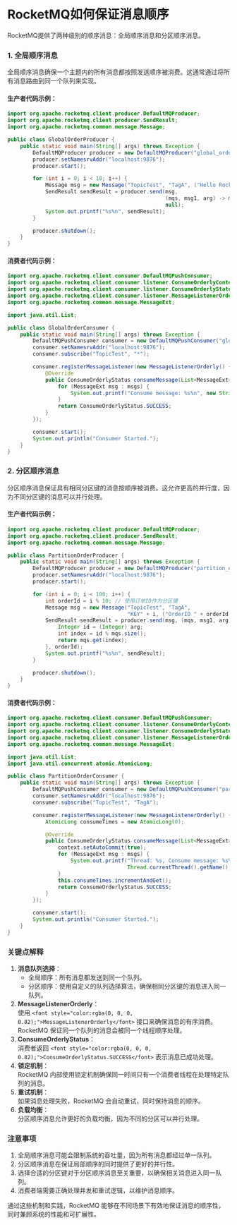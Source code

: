 # RocketMQ如何保证消息顺序

<font style="color:rgba(0, 0, 0, 0.82);">RocketMQ提供了两种级别的顺序消息：全局顺序消息和分区顺序消息。</font>

### <font style="color:rgba(0, 0, 0, 0.82);">1. 全局顺序消息</font>

<font style="color:rgba(0, 0, 0, 0.82);">全局顺序消息确保一个主题内的所有消息都按照发送顺序被消费。这通常通过将所有消息路由到同一个队列来实现。</font>

#### <font style="color:rgba(0, 0, 0, 0.82);">生产者代码示例：</font>

```java
import org.apache.rocketmq.client.producer.DefaultMQProducer;  
import org.apache.rocketmq.client.producer.SendResult;  
import org.apache.rocketmq.common.message.Message;  

public class GlobalOrderProducer {  
    public static void main(String[] args) throws Exception {  
        DefaultMQProducer producer = new DefaultMQProducer("global_order_producer_group");  
        producer.setNamesrvAddr("localhost:9876");  
        producer.start();  

        for (int i = 0; i < 10; i++) {  
            Message msg = new Message("TopicTest", "TagA", ("Hello RocketMQ " + i).getBytes());  
            SendResult sendResult = producer.send(msg,   
                                                  (mqs, msg1, arg) -> mqs.get(0), // 选择第一个队列  
                                                  null);  
            System.out.printf("%s%n", sendResult);  
        }  

        producer.shutdown();  
    }  
}
```

#### <font style="color:rgba(0, 0, 0, 0.82);">消费者代码示例：</font>

```java
import org.apache.rocketmq.client.consumer.DefaultMQPushConsumer;  
import org.apache.rocketmq.client.consumer.listener.ConsumeOrderlyContext;  
import org.apache.rocketmq.client.consumer.listener.ConsumeOrderlyStatus;  
import org.apache.rocketmq.client.consumer.listener.MessageListenerOrderly;  
import org.apache.rocketmq.common.message.MessageExt;  

import java.util.List;  

public class GlobalOrderConsumer {  
    public static void main(String[] args) throws Exception {  
        DefaultMQPushConsumer consumer = new DefaultMQPushConsumer("global_order_consumer_group");  
        consumer.setNamesrvAddr("localhost:9876");  
        consumer.subscribe("TopicTest", "*");  

        consumer.registerMessageListener(new MessageListenerOrderly() {  
            @Override  
            public ConsumeOrderlyStatus consumeMessage(List<MessageExt> msgs, ConsumeOrderlyContext context) {  
                for (MessageExt msg : msgs) {  
                    System.out.printf("Consume message: %s%n", new String(msg.getBody()));  
                }  
                return ConsumeOrderlyStatus.SUCCESS;  
            }  
        });  

        consumer.start();  
        System.out.println("Consumer Started.");  
    }  
}
```

### <font style="color:rgba(0, 0, 0, 0.82);">2. 分区顺序消息</font>

<font style="color:rgba(0, 0, 0, 0.82);">分区顺序消息保证具有相同分区键的消息按顺序被消费。这允许更高的并行度，因为不同分区键的消息可以并行处理。</font>

#### <font style="color:rgba(0, 0, 0, 0.82);">生产者代码示例：</font>

```java
import org.apache.rocketmq.client.producer.DefaultMQProducer;  
import org.apache.rocketmq.client.producer.SendResult;  
import org.apache.rocketmq.common.message.Message;  

public class PartitionOrderProducer {  
    public static void main(String[] args) throws Exception {  
        DefaultMQProducer producer = new DefaultMQProducer("partition_order_producer_group");  
        producer.setNamesrvAddr("localhost:9876");  
        producer.start();  

        for (int i = 0; i < 100; i++) {  
            int orderId = i % 10; // 使用订单ID作为分区键  
            Message msg = new Message("TopicTest", "TagA",   
                                      "KEY" + i, ("OrderID " + orderId + " Step " + i).getBytes());  
            SendResult sendResult = producer.send(msg, (mqs, msg1, arg) -> {  
                Integer id = (Integer) arg;  
                int index = id % mqs.size();  
                return mqs.get(index);  
            }, orderId);  
            System.out.printf("%s%n", sendResult);  
        }  

        producer.shutdown();  
    }  
}
```

#### <font style="color:rgba(0, 0, 0, 0.82);">消费者代码示例：</font>

```java
import org.apache.rocketmq.client.consumer.DefaultMQPushConsumer;  
import org.apache.rocketmq.client.consumer.listener.ConsumeOrderlyContext;  
import org.apache.rocketmq.client.consumer.listener.ConsumeOrderlyStatus;  
import org.apache.rocketmq.client.consumer.listener.MessageListenerOrderly;  
import org.apache.rocketmq.common.message.MessageExt;  

import java.util.List;  
import java.util.concurrent.atomic.AtomicLong;  

public class PartitionOrderConsumer {  
    public static void main(String[] args) throws Exception {  
        DefaultMQPushConsumer consumer = new DefaultMQPushConsumer("partition_order_consumer_group");  
        consumer.setNamesrvAddr("localhost:9876");  
        consumer.subscribe("TopicTest", "TagA");  

        consumer.registerMessageListener(new MessageListenerOrderly() {  
            AtomicLong consumeTimes = new AtomicLong(0);  

            @Override  
            public ConsumeOrderlyStatus consumeMessage(List<MessageExt> msgs, ConsumeOrderlyContext context) {  
                context.setAutoCommit(true);  
                for (MessageExt msg : msgs) {  
                    System.out.printf("Thread: %s, Consume message: %s%n",  
                                      Thread.currentThread().getName(), new String(msg.getBody()));  
                }  
                this.consumeTimes.incrementAndGet();  
                return ConsumeOrderlyStatus.SUCCESS;  
            }  
        });  

        consumer.start();  
        System.out.println("Consumer Started.");  
    }  
}
```

### <font style="color:rgba(0, 0, 0, 0.82);">关键点解释</font>

1. **<font style="color:rgba(0, 0, 0, 0.82);">消息队列选择</font>**<font style="color:rgba(0, 0, 0, 0.82);">：</font>
    - <font style="color:rgba(0, 0, 0, 0.82);">全局顺序：所有消息都发送到同一个队列。</font>
    - <font style="color:rgba(0, 0, 0, 0.82);">分区顺序：使用自定义的队列选择算法，确保相同分区键的消息进入同一队列。</font>
2. **<font style="color:rgba(0, 0, 0, 0.82);">MessageListenerOrderly</font>**<font style="color:rgba(0, 0, 0, 0.82);">：  
</font><font style="color:rgba(0, 0, 0, 0.82);">使用</font><font style="color:rgba(0, 0, 0, 0.82);"> </font>`<font style="color:rgba(0, 0, 0, 0.82);">MessageListenerOrderly</font>`<font style="color:rgba(0, 0, 0, 0.82);"> </font><font style="color:rgba(0, 0, 0, 0.82);">接口来确保消息的有序消费。RocketMQ 保证同一个队列的消息会被同一个线程顺序处理。</font>
3. **<font style="color:rgba(0, 0, 0, 0.82);">ConsumeOrderlyStatus</font>**<font style="color:rgba(0, 0, 0, 0.82);">：  
</font><font style="color:rgba(0, 0, 0, 0.82);">消费者返回</font><font style="color:rgba(0, 0, 0, 0.82);"> </font>`<font style="color:rgba(0, 0, 0, 0.82);">ConsumeOrderlyStatus.SUCCESS</font>`<font style="color:rgba(0, 0, 0, 0.82);"> </font><font style="color:rgba(0, 0, 0, 0.82);">表示消息已成功处理。</font>
4. **<font style="color:rgba(0, 0, 0, 0.82);">锁定机制</font>**<font style="color:rgba(0, 0, 0, 0.82);">：  
</font><font style="color:rgba(0, 0, 0, 0.82);">RocketMQ 内部使用锁定机制确保同一时间只有一个消费者线程在处理特定队列的消息。</font>
5. **<font style="color:rgba(0, 0, 0, 0.82);">重试机制</font>**<font style="color:rgba(0, 0, 0, 0.82);">：  
</font><font style="color:rgba(0, 0, 0, 0.82);">如果消息处理失败，RocketMQ 会自动重试，同时保持消息的顺序。</font>
6. **<font style="color:rgba(0, 0, 0, 0.82);">负载均衡</font>**<font style="color:rgba(0, 0, 0, 0.82);">：  
</font><font style="color:rgba(0, 0, 0, 0.82);">分区顺序消息允许更好的负载均衡，因为不同的分区可以并行处理。</font>

### <font style="color:rgba(0, 0, 0, 0.82);">注意事项</font>

1. <font style="color:rgba(0, 0, 0, 0.82);">全局顺序消息可能会限制系统的吞吐量，因为所有消息都经过单一队列。</font>
2. <font style="color:rgba(0, 0, 0, 0.82);">分区顺序消息在保证局部顺序的同时提供了更好的并行性。</font>
3. <font style="color:rgba(0, 0, 0, 0.82);">选择合适的分区键对于分区顺序消息至关重要，以确保相关消息进入同一队列。</font>
4. <font style="color:rgba(0, 0, 0, 0.82);">消费者端需要正确处理并发和重试逻辑，以维护消息顺序。</font>

<font style="color:rgba(0, 0, 0, 0.82);">通过这些机制和实践，RocketMQ 能够在不同场景下有效地保证消息的顺序性，同时兼顾系统的性能和可扩展性。</font>

